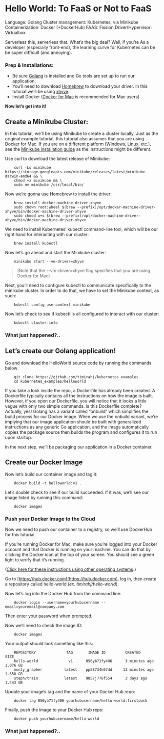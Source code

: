 # Hello World: To FaaS or Not to FaaS


Language: Golang
Cluster management: Kubernetes, via Minikube
Containerization: Docker (+DockerHub)
FAAS: Fission
Driver/Hypervisor: Virtualbox





Serverless this, serverless that. What’s the big deal? Well, if you’re  As a developer (especially front-end), the learning curve for Kubernetes can be be super difficult (and annoying). 



### Prep & Installations:

- Be sure [Golang](https://golang.org/doc/install) is installed and Go tools are set up to run our application.
- You’ll need to download [Homebrew](https://docs.brew.sh/Installation.html) to download your driver. In this tutorial we’ll be using [xhyve](https://github.com/mist64/xhyve).
- Install Docker ([Docker for Mac](https://docs.docker.com/docker-for-mac/#preferences) is recommended for Mac users)



**Now let’s get into it!**

## Create a Minikube Cluster:

In this tutorial, we’ll be using Minikube to create a cluster locally. Just as the original example tutorial, this tutorial also assumes that you are using Docker for Mac. If you are on a different platform (Windows, Linux, etc.), see the [Minikube installation guide](https://github.com/kubernetes/minikube) as the instructions might be different. 

Use curl to download the latest release of Minikube:

        curl -Lo minikube https://storage.googleapis.com/minikube/releases/latest/minikube-darwin-amd64 && \
        chmod +x minikube && \
        sudo mv minikube /usr/local/bin/

Now we’re gonna use Homebrew to install the driver:

        brew install docker-machine-driver-xhyve
        sudo chown root:wheel $(brew --prefix)/opt/docker-machine-driver-xhyve/bin/docker-machine-driver-xhyve
        sudo chmod u+s $(brew --prefix)/opt/docker-machine-driver-xhyve/bin/docker-machine-driver-xhyve

We need to install Kubernetes’ kubectl command-line tool, which will be our right hand for interacting with our cluster:

        brew install kubectl


Now let’s go ahead and start the Minikube cluster:

        minikube start --vm-driver=xhyve

>(Note that the --vm-driver=xhyve  flag specifies that you are using Docker for Mac)




Next, you’ll need to configure kubectl to communicate specifically to the minikube cluster. In order to do that, we have to set the Minikube context, as such:

        kubectl config use-context minikube

Now let’s check to see if kubectl is all configured to interact with our cluster:

        kubectl cluster-info




### What just happened?..


## Let’s create our Golang application!


Go and download the HelloWorld source code by running the commands below:

        git clone https://github.com/timirahj/kubernetes_examples
        cd kubernetes_examples/helloworld

If you take a look inside the repo, a Dockerfile has already been created. A Dockerfile typically contains all the instructions on how the image is built. However, if you open our Dockerfile, you will notice that it looks a little vague with only two simple commands. Is this Dockerfile complete? Actually, yes! Golang has a variant called “onbuild” which simplifies the build process for our Docker image. When we use the onbuild variant, we’re implying that our image application should be built with generalized instructions as any generic Go application, and the image automatically copies the package source then builds the program and configures it to run upon startup. 


In the next step, we’ll be packaging our application in a Docker container.


## Create our Docker Image

Now let’s build our container image and tag it:

        docker build -t helloworld:v1 .


Let’s double check to see if our build succeeded. If it was, we’ll see our image listed by running this command:

        docker images



### Push your Docker Image to the Cloud

Now we need to push our container to a registry, so we’ll use DockerHub for this tutorial.

If you’re running Docker for Mac, make sure you’re logged into your Docker account and that Docker is running on your machine. You can do that by clicking the Docker icon at the top of your screen. You should see a green light to verify that it’s running. 

([Click here for these instructions using other operating systems](https://docs.docker.com/docker-for-windows/install/).)


Go to [https://hub.docker.com](https://hub.docker.com), log in, then create a repository called hello-world (_ex. timirahj/hello-world_). 


Now let’s log into the Docker Hub from the command line:

        docker login --username=yourhubusername --email=youremail@company.com


Then enter your password when prompted.


Now we’ll need to check the image ID:

        docker images


Your output should look something like this:

        REPOSITORY              TAG       IMAGE ID         CREATED           SIZE
        hello-world              v1      056yb71fy406      3 minutes ago    1.076 GB
        monty_grapher          latest    pp58734h67dd     13 minutes ago    1.658 GB
        steph/train            latest    9857j776f554      3 days ago       1.443 GB



Update your image’s tag and the name of your Docker Hub repo:

        docker tag 056yb71fy406 yourhubusername/hello-world:firstpush


Finally, push the image to your Docker Hub repo:

        docker push yourhubusername/hello-world





 ### What just happened?..























